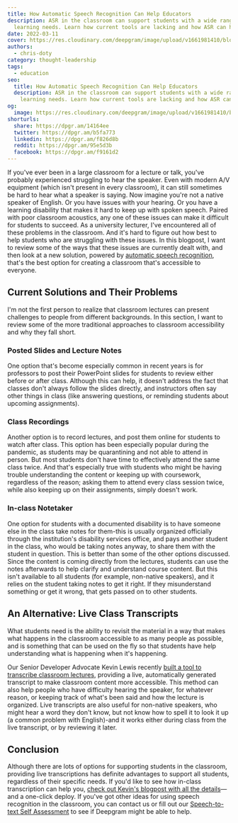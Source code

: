 ```yaml
---
title: How Automatic Speech Recognition Can Help Educators
description: ASR in the classroom can support students with a wide range of
  learning needs. Learn how current tools are lacking and how ASR can help.
date: 2022-03-11
cover: https://res.cloudinary.com/deepgram/image/upload/v1661981410/blog/automatic-speech-recognition-education/How-ASR-can-help-educators-thumb-554x220%402x.png
authors:
  - chris-doty
category: thought-leadership
tags:
  - education
seo:
  title: How Automatic Speech Recognition Can Help Educators
  description: ASR in the classroom can support students with a wide range of
    learning needs. Learn how current tools are lacking and how ASR can help.
og:
  image: https://res.cloudinary.com/deepgram/image/upload/v1661981410/blog/automatic-speech-recognition-education/How-ASR-can-help-educators-thumb-554x220%402x.png
shorturls:
  share: https://dpgr.am/14164ee
  twitter: https://dpgr.am/b5fa773
  linkedin: https://dpgr.am/f826d8b
  reddit: https://dpgr.am/95e5d3b
  facebook: https://dpgr.am/f9161d2
---
```

If you've ever been in a large classroom for a lecture or talk, you've probably experienced struggling to hear the speaker. Even with modern A/V equipment (which isn't present in every classroom), it can still sometimes be hard to hear what a speaker is saying. Now imagine you're not a native speaker of English. Or you have issues with your hearing. Or you have a learning disability that makes it hard to keep up with spoken speech. Paired with poor classroom acoustics, any one of these issues can make it difficult for students to succeed. As a university lecturer, I've encountered all of these problems in the classroom. And it's hard to figure out how best to help students who are struggling with these issues. In this blogpost, I want to review some of the ways that these issues are currently dealt with, and then look at a new solution, powered by [automatic speech recognition](https://blog.deepgram.com/what-is-asr/), that's the best option for creating a classroom that's accessible to everyone.

## Current Solutions and Their Problems

I'm not the first person to realize that classroom lectures can present challenges to people from different backgrounds. In this section, I want to review some of the more traditional approaches to classroom accessibility and why they fall short.

### Posted Slides and Lecture Notes

One option that's become especially common in recent years is for professors to post their PowerPoint slides for students to review either before or after class. Although this can help, it doesn't address the fact that classes don't always follow the slides directly, and instructors often say other things in class (like answering questions, or reminding students about upcoming assignments).

### Class Recordings

Another option is to record lectures, and post them online for students to watch after class. This option has been especially popular during the pandemic, as students may be quarantining and not able to attend in person. But most students don't have time to effectively attend the same class twice. And that's especially true with students who might be having trouble understanding the content or keeping up with coursework, regardless of the reason; asking them to attend every class session twice, while also keeping up on their assignments, simply doesn't work.

### In-class Notetaker

One option for students with a documented disability is to have someone else in the class take notes for them-this is usually organized officially through the institution's disability services office, and pays another student in the class, who would be taking notes anyway, to share them with the student in question. This is better than some of the other options discussed. Since the content is coming directly from the lectures, students can use the notes afterwards to help clarify and understand course content. But this isn't available to all students (for example, non-native speakers), and it relies on the student taking notes to get it right. If they misunderstand something or get it wrong, that gets passed on to other students.

## An Alternative: Live Class Transcripts

What students need is the ability to revisit the material in a way that makes what happens in the classroom accessible to as many people as possible, and is something that can be used on the fly so that students have help understanding what is happening when it's happening. 

<WhitepaperPromo whitepaper="latest"></WhitepaperPromo>

Our Senior Developer Advocate Kevin Lewis recently [built a tool to transcribe classroom lectures](https://blog.deepgram.com/classroom-captioner/), providing a live, automatically generated transcript to make classroom content more accessible. This method can also help people who have difficulty hearing the speaker, for whatever reason, or keeping track of what's been said and how the lecture is organized. Live transcripts are also useful for non-native speakers, who might hear a word they don't know, but not know how to spell it to look it up (a common problem with English)-and it works either during class from the live transcript, or by reviewing it later.

## Conclusion

Although there are lots of options for supporting students in the classroom, providing live transcriptions has definite advantages to support all students, regardless of their specific needs. If you'd like to see how in-class transcription can help you, [check out Kevin's blogpost with all the details](https://blog.deepgram.com/classroom-captioner/)—and a one-click deploy. If you've got other ideas for using speech recognition in the classroom, you can contact us or fill out our [Speech-to-text Self Assessment](https://deepgram.typeform.com/to/d3zTk2eI) to see if Deepgram might be able to help.
